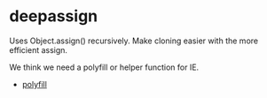
# deepassign

Uses Object.assign() recursively.
Make cloning easier with the more efficient assign.

We think we need a polyfill or helper function for IE.
+ [polyfill](https://developer.mozilla.org/en-US/docs/Web/JavaScript/Reference/Global_Objects/Object/assign#Polyfill)
